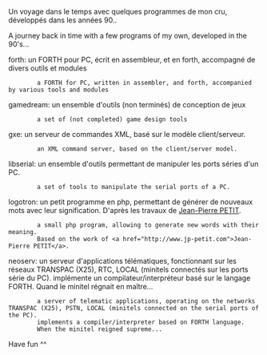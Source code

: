 Un voyage dans le temps avec quelques programmes de mon cru, développés dans les années 90..

A journey back in time with a few programs of my own, developed in the 90's...


forth:      un FORTH pour PC, écrit en assembleur, et en forth, accompagné de divers outils et modules

            a FORTH for PC, written in assembler, and forth, accompanied by various tools and modules


gamedream:  un ensemble d'outils (non terminés) de conception de jeux

            a set of (not completed) game design tools


gxe:        un serveur de commandes XML, basé sur le modèle client/serveur.

            an XML command server, based on the client/server model.


libserial:  un ensemble d'outils permettant de manipuler les ports séries d'un PC.

            a set of tools to manipulate the serial ports of a PC.


logotron:   un petit programme en php, permettant de générer de nouveaux mots avec leur signification.
            D'après les travaux de <a href="http://www.jp-petit.com">Jean-Pierre PETIT</a>.

            a small php program, allowing to generate new words with their meaning.
            Based on the work of <a href="http://www.jp-petit.com">Jean-Pierre PETIT</a>.


neoserv:    un serveur d'applications télématiques, fonctionnant sur les réseaux TRANSPAC (X25), RTC, LOCAL (minitels connectés sur les ports série du PC).
            implémente un compilateur/interpréteur basé sur le langage FORTH.
            Quand le minitel régnait en maître...

            a server of telematic applications, operating on the networks TRANSPAC (X25), PSTN, LOCAL (minitels connected on the serial ports of the PC).
            implements a compiler/interpreter based on FORTH language.
            When the minitel reigned supreme...


Have fun ^^